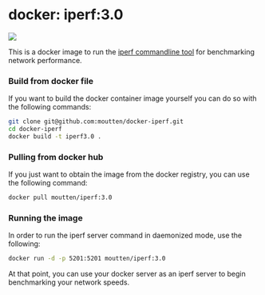 # docker: iperf:3.0

[![](https://images.microbadger.com/badges/image/moutten/iperf.svg)](https://microbadger.com/images/moutten/iperf "Get your own image badge on microbadger.com")

This is a docker image to run the [iperf commandline tool](https://iperf.fr/)
for benchmarking network performance.

### Build from docker file

If you want to build the docker container image yourself you can do so with the
following commands:

```bash
git clone git@github.com:moutten/docker-iperf.git
cd docker-iperf
docker build -t iperf3.0 .
```

### Pulling from docker hub

If you just want to obtain the image from the docker registry, you can use the
following command:

```bash
docker pull moutten/iperf:3.0
```

### Running the image

In order to run the iperf server command in daemonized mode, use the following:

```bash
docker run -d -p 5201:5201 moutten/iperf:3.0
```

At that point, you can use your docker server as an iperf server to begin
benchmarking your network speeds.
